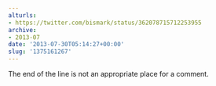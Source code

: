 ```yaml
---
alturls:
- https://twitter.com/bismark/status/362078715712253955
archive:
- 2013-07
date: '2013-07-30T05:14:27+00:00'
slug: '1375161267'
---
```


The end of the line is not an appropriate place for a comment.

